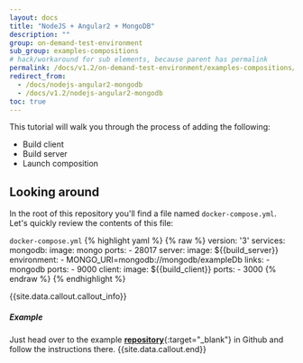 ```yaml
---
layout: docs
title: "NodeJS + Angular2 + MongoDB"
description: ""
group: on-demand-test-environment
sub_group: examples-compositions
# hack/workaround for sub elements, because parent has permalink
permalink: /docs/v1.2/on-demand-test-environment/examples-compositions/nodejs-angular2-mongodb/ 
redirect_from:
  - /docs/nodejs-angular2-mongodb
  - /docs/v1.2/nodejs-angular2-mongodb
toc: true
---
```

This tutorial will walk you through the process of adding the following:

- Build client
- Build server
- Launch composition

## Looking around
In the root of this repository you'll find a file named `docker-compose.yml`.
Let's quickly review the contents of this file:

  `docker-compose.yml`
{% highlight yaml %}
{% raw %}
version: '3'
services:
  mongodb:
    image: mongo
    ports:
      - 28017
  server:
    image: ${{build_server}}
    environment:
      - MONGO_URI=mongodb://mongodb/exampleDb
    links:
      - mongodb
    ports:
      - 9000
  client:
    image: ${{build_client}}
    ports:
      - 3000
{% endraw %}
{% endhighlight %}

{{site.data.callout.callout_info}}
##### Example 

Just head over to the example [__repository__](https://github.com/codefreshdemo/nodejs-angular2-mongo){:target="_blank"} in Github and follow the instructions there.
{{site.data.callout.end}}

